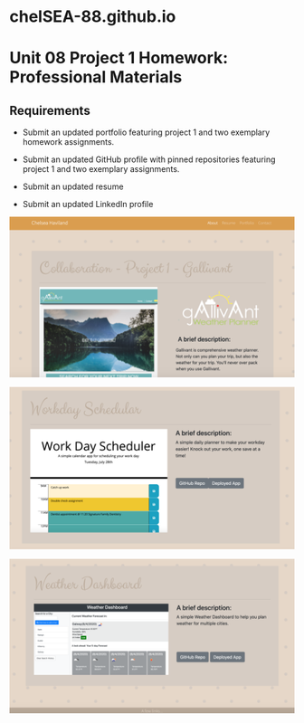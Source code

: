 # chelSEA-88.github.io

# Unit 08 Project 1 Homework: Professional Materials

## Requirements

* Submit an updated portfolio featuring project 1 and two exemplary homework assignments.

* Submit an updated GitHub profile with pinned repositories featuring project 1 and two exemplary assignments.

* Submit an updated resume

* Submit an updated LinkedIn profile


![](assets/portfolio1.png)

![](assets/portfolio2.png)

![](assets/portfolio3.png)
